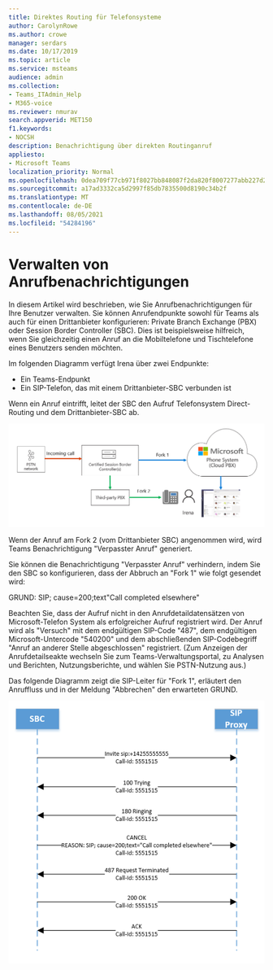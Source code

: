 ```yaml
---
title: Direktes Routing für Telefonsysteme
author: CarolynRowe
ms.author: crowe
manager: serdars
ms.date: 10/17/2019
ms.topic: article
ms.service: msteams
audience: admin
ms.collection:
- Teams_ITAdmin_Help
- M365-voice
ms.reviewer: nmurav
search.appverid: MET150
f1.keywords:
- NOCSH
description: Benachrichtigung über direkten Routinganruf
appliesto:
- Microsoft Teams
localization_priority: Normal
ms.openlocfilehash: 0dea709f77cb971f8027bb848087f2da820f8007277abb227d2130da3e6a9058
ms.sourcegitcommit: a17ad3332ca5d2997f85db7835500d8190c34b2f
ms.translationtype: MT
ms.contentlocale: de-DE
ms.lasthandoff: 08/05/2021
ms.locfileid: "54284196"
---
```

# <a name="manage-call-notifications"></a>Verwalten von Anrufbenachrichtigungen

In diesem Artikel wird beschrieben, wie Sie Anrufbenachrichtigungen für Ihre Benutzer verwalten. Sie können Anrufendpunkte sowohl für Teams als auch für einen Drittanbieter konfigurieren: Private Branch Exchange (PBX) oder Session Border Controller (SBC).  Dies ist beispielsweise hilfreich, wenn Sie gleichzeitig einen Anruf an die Mobiltelefone und Tischtelefone eines Benutzers senden möchten.   

Im folgenden Diagramm verfügt Irena über zwei Endpunkte:

- Ein Teams-Endpunkt
- Ein SIP-Telefon, das mit einem Drittanbieter-SBC verbunden ist

Wenn ein Anruf eintrifft, leitet der SBC den Aufruf Telefonsystem Direct-Routing und dem Drittanbieter-SBC ab.


![Diagram showing forked Teams endpoints](media/direct-routing-call-notification-1.png)

Wenn der Anruf am Fork 2 (vom Drittanbieter SBC) angenommen wird, wird Teams Benachrichtigung "Verpasster Anruf" generiert.  

Sie können die Benachrichtigung "Verpasster Anruf" verhindern, indem Sie den SBC so konfigurieren, dass der Abbruch an "Fork 1" wie folgt gesendet wird:

GRUND: SIP; cause=200;text"Call completed elsewhere" 

Beachten Sie, dass der Aufruf nicht in den Anrufdetaildatensätzen von Microsoft-Telefon System als erfolgreicher Aufruf registriert wird. Der Anruf wird als "Versuch" mit dem endgültigen SIP-Code "487", dem endgültigen Microsoft-Untercode "540200" und dem abschließenden SIP-Codebegriff "Anruf an anderer Stelle abgeschlossen" registriert.  (Zum Anzeigen der Anrufdetailseakte wechseln Sie zum Teams-Verwaltungsportal, zu Analysen und Berichten, Nutzungsberichte, und wählen Sie PSTN-Nutzung aus.)


Das folgende Diagramm zeigt die SIP-Leiter für "Fork 1", erläutert den Anruffluss und in der Meldung "Abbrechen" den erwarteten GRUND. 

![Diagram showing forked Teams endpoints](media/direct-routing-call-notification-2.png)
